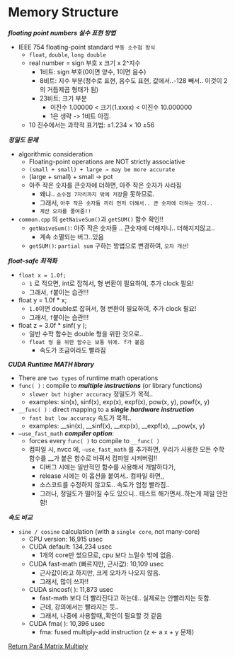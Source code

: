 # Memory Structure

***floating point numbers 실수 표현 방법***
- IEEE 754 floating-point standard `부동 소수점 방식` 
  - `float`, `double`, `long double`
  - real number = sign 부호 x 크기 x 2^지수
    - 1비트: sign 부호(0이면 양수, 1이면 음수)
    - 8비트: 지수 부분(정수로 표현, 음수도 표현, 값에서..-128 빼서.. 이것이 2의 거듭제곱 형태가 됨)
    - 23비트: 크기 부분
      - 이진수 1.00000 < 크기(1.xxxx) < 이진수 10.000000
      - 1은 생략 -> 1비트 아낌.
  - 10 진수에서는 과학적 표기법: ±1.234 × 10 ±56

***정밀도 문제***
- algorithmic consideration
  - Floating-point operations are NOT strictly associative
  - `(small + small) + large → may be more accurate`
  - (large + small) + small → pot
  - 아주 작은 숫자를 큰숫자에 더하면, 아주 작은 숫자가 사라짐 
    - 왜냐.. `소수점 7자리까지 밖에 저장`을 못하므로.
    - 그래서, `아주 작은 숫자들 끼리 먼저 더해서.. 큰 숫자에 더하는 것이..`
    - `계산 오차를 줄여줌!!` 
- `common.cpp` 의 `getNaiveSum()`과 `getSUM()` 함수 확인!!
  - `getNaiveSum()`: 아주 작은 숫자들 .. 큰숫자에 더해지니.. 더해지지않고.. 
    - 계속 소멸되는 버그..있음
  - `getSUM()`: `partial sum` 구하는 방법으로 변경하여, `오차 개선`!

***float-safe 최적화***
- `float x = 1.0f;` 
  - `1` 로 적으면, int로  잡혀서, 형 변환이 필요하여, 추가 clock 필요!
  - 그래서, `f`붙이는 습관!!!
- float y = 1.0f * x;
  - `1.0`이면 double로 잡혀서, 형 변환이 필요하여, 추가 clock 필요!
  - 그래서, `f`붙이는 습관!!!
- float z = 3.0f * sinf( y );
  - 일반 수학 함수는 double 형을 위한 것으로..
  - `float 형 을 위한 함수는 보통 뒤에. f가 붙음` 
    - 속도가 조금이라도 빨라짐 

***CUDA Runtime MATH library***
- There are `two types` of runtime math operations
- `func( )` : compile to ***multiple instructions*** (or library functions)
  - `slower but higher accuracy` 정밀도가 목적..
  - examples: sin(x), sinf(x), exp(x), expf(x), pow(x, y), powf(x, y)
- `__func( )` : direct mapping to a ***single hardware instruction***
  - `fast but low accuracy` 속도가 목적..
  - examples: __sin(x), __sinf(x), __exp(x), __expf(x), __pow(x, y)
- `–use_fast_math` ***compiler option***:
  - forces every `func( )` to compile to `__func( )`
  - 컴파일 시, nvcc 에, `–use_fast_math` 를 추가하면, 우리가 사용한 모든 수학 함수를 __가 붙은 함수로 바꿔서 컴파일 시켜버림!!
    - 디버그 시에는 일반적인 함수를 사용해서 개발하다가, 
    - release 시에는 이 옵션을 붙여서.. 컴파일 하면,,
    - 소스코드를 수정하지 않고도.. 속도가 엄청 빨라짐..
    - 그러나, 정밀도가 떨어질 수도 있으니.. 테스트 해가면서..하는게 제일 안전 함!

***속도 비교***
- `sine / cosine` calculation (with a `single core`, not many-core)
  - CPU version: 16,915 usec    
  - CUDA default: 134,234 usec
    - 1개의 core만 썼으므로, cpu 보다 느릴수 밖에 없음.
  - CUDA fast-math (빠르지만, 근사값): 10,109 usec
    - 근사값이라고 하지만, 크게 오차가 나오지 않음.
    - 그래서, 많이 쓰자!!
  - CUDA sincosf( ): 11,873 usec
    - fast-math 보다 더 빨라진다고 하는데.. 실제로는 안빨라지는 듯함.
    - 근데, 강의에서는 빨라지는 듯.. 
    - 그래서, 나중에 사용할때,,확인이 필요할 것 같음
  - CUDA fma( ): 10,396 usec
    - fma: fused multiply-add instruction (z <- a x + y 문제)

[Return Par4 Matrix Multiply](../README.md)  
